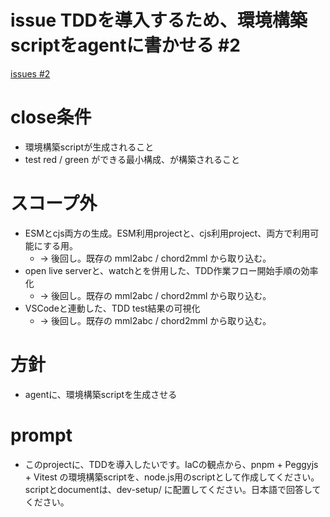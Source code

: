 # issue TDDを導入するため、環境構築scriptをagentに書かせる #2
[issues #2](https://github.com/cat2151/tonejs-mml-to-json/issues/2)

# close条件
- 環境構築scriptが生成されること
- test red / green ができる最小構成、が構築されること

# スコープ外
- ESMとcjs両方の生成。ESM利用projectと、cjs利用project、両方で利用可能にする用。
  - → 後回し。既存の mml2abc / chord2mml から取り込む。
- open live serverと、watchとを併用した、TDD作業フロー開始手順の効率化
  - → 後回し。既存の mml2abc / chord2mml から取り込む。
- VSCodeと連動した、TDD test結果の可視化
  - → 後回し。既存の mml2abc / chord2mml から取り込む。

# 方針
- agentに、環境構築scriptを生成させる

# prompt
- このprojectに、TDDを導入したいです。IaCの観点から、pnpm + Peggyjs + Vitest の環境構築scriptを、node.js用のscriptとして作成してください。scriptとdocumentは、dev-setup/ に配置してください。日本語で回答してください。
